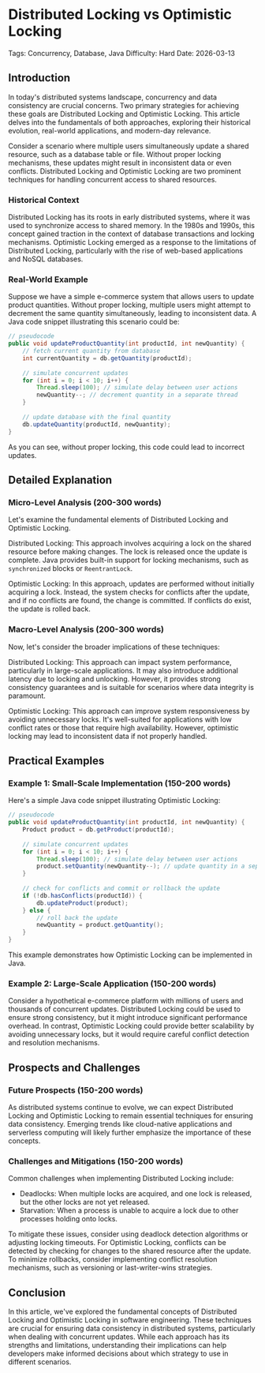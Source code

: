 # Distributed Locking vs Optimistic Locking
Tags: Concurrency, Database, Java
Difficulty: Hard
Date: 2026-03-13

## Introduction
In today's distributed systems landscape, concurrency and data consistency are crucial concerns. Two primary strategies for achieving these goals are Distributed Locking and Optimistic Locking. This article delves into the fundamentals of both approaches, exploring their historical evolution, real-world applications, and modern-day relevance.

Consider a scenario where multiple users simultaneously update a shared resource, such as a database table or file. Without proper locking mechanisms, these updates might result in inconsistent data or even conflicts. Distributed Locking and Optimistic Locking are two prominent techniques for handling concurrent access to shared resources.

### Historical Context
Distributed Locking has its roots in early distributed systems, where it was used to synchronize access to shared memory. In the 1980s and 1990s, this concept gained traction in the context of database transactions and locking mechanisms. Optimistic Locking emerged as a response to the limitations of Distributed Locking, particularly with the rise of web-based applications and NoSQL databases.

### Real-World Example
Suppose we have a simple e-commerce system that allows users to update product quantities. Without proper locking, multiple users might attempt to decrement the same quantity simultaneously, leading to inconsistent data. A Java code snippet illustrating this scenario could be:
```java
// pseudocode
public void updateProductQuantity(int productId, int newQuantity) {
    // fetch current quantity from database
    int currentQuantity = db.getQuantity(productId);
    
    // simulate concurrent updates
    for (int i = 0; i < 10; i++) {
        Thread.sleep(100); // simulate delay between user actions
        newQuantity--; // decrement quantity in a separate thread
    }
    
    // update database with the final quantity
    db.updateQuantity(productId, newQuantity);
}
```
As you can see, without proper locking, this code could lead to incorrect updates.

## Detailed Explanation

### Micro-Level Analysis (200-300 words)
Let's examine the fundamental elements of Distributed Locking and Optimistic Locking.

Distributed Locking: This approach involves acquiring a lock on the shared resource before making changes. The lock is released once the update is complete. Java provides built-in support for locking mechanisms, such as `synchronized` blocks or `ReentrantLock`.

Optimistic Locking: In this approach, updates are performed without initially acquiring a lock. Instead, the system checks for conflicts after the update, and if no conflicts are found, the change is committed. If conflicts do exist, the update is rolled back.

### Macro-Level Analysis (200-300 words)
Now, let's consider the broader implications of these techniques:

Distributed Locking: This approach can impact system performance, particularly in large-scale applications. It may also introduce additional latency due to locking and unlocking. However, it provides strong consistency guarantees and is suitable for scenarios where data integrity is paramount.

Optimistic Locking: This approach can improve system responsiveness by avoiding unnecessary locks. It's well-suited for applications with low conflict rates or those that require high availability. However, optimistic locking may lead to inconsistent data if not properly handled.

## Practical Examples

### Example 1: Small-Scale Implementation (150-200 words)
Here's a simple Java code snippet illustrating Optimistic Locking:
```java
// pseudocode
public void updateProductQuantity(int productId, int newQuantity) {
    Product product = db.getProduct(productId);
    
    // simulate concurrent updates
    for (int i = 0; i < 10; i++) {
        Thread.sleep(100); // simulate delay between user actions
        product.setQuantity(newQuantity--); // update quantity in a separate thread
    }
    
    // check for conflicts and commit or rollback the update
    if (!db.hasConflicts(productId)) {
        db.updateProduct(product);
    } else {
        // roll back the update
        newQuantity = product.getQuantity();
    }
}
```
This example demonstrates how Optimistic Locking can be implemented in Java.

### Example 2: Large-Scale Application (150-200 words)
Consider a hypothetical e-commerce platform with millions of users and thousands of concurrent updates. Distributed Locking could be used to ensure strong consistency, but it might introduce significant performance overhead. In contrast, Optimistic Locking could provide better scalability by avoiding unnecessary locks, but it would require careful conflict detection and resolution mechanisms.

## Prospects and Challenges

### Future Prospects (150-200 words)
As distributed systems continue to evolve, we can expect Distributed Locking and Optimistic Locking to remain essential techniques for ensuring data consistency. Emerging trends like cloud-native applications and serverless computing will likely further emphasize the importance of these concepts.

### Challenges and Mitigations (150-200 words)
Common challenges when implementing Distributed Locking include:

* Deadlocks: When multiple locks are acquired, and one lock is released, but the other locks are not yet released.
* Starvation: When a process is unable to acquire a lock due to other processes holding onto locks.

To mitigate these issues, consider using deadlock detection algorithms or adjusting locking timeouts. For Optimistic Locking, conflicts can be detected by checking for changes to the shared resource after the update. To minimize rollbacks, consider implementing conflict resolution mechanisms, such as versioning or last-writer-wins strategies.

## Conclusion
In this article, we've explored the fundamental concepts of Distributed Locking and Optimistic Locking in software engineering. These techniques are crucial for ensuring data consistency in distributed systems, particularly when dealing with concurrent updates. While each approach has its strengths and limitations, understanding their implications can help developers make informed decisions about which strategy to use in different scenarios.